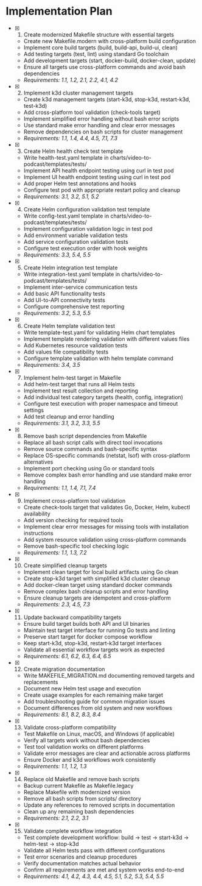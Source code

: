 # Implementation Plan

- [x] 1. Create modernized Makefile structure with essential targets
  - Create new Makefile.modern with cross-platform build configuration
  - Implement core build targets (build, build-api, build-ui, clean)
  - Add testing targets (test, lint) using standard Go toolchain
  - Add development targets (start, docker-build, docker-clean, update)
  - Ensure all targets use cross-platform commands and avoid bash dependencies
  - _Requirements: 1.1, 1.2, 2.1, 2.2, 4.1, 4.2_

- [x] 2. Implement k3d cluster management targets
  - Create k3d management targets (start-k3d, stop-k3d, restart-k3d, test-k3d)
  - Add cross-platform tool validation (check-tools target)
  - Implement simplified error handling without bash error scripts
  - Use standard make error handling and clear error messages
  - Remove dependencies on bash scripts for cluster management
  - _Requirements: 1.1, 1.4, 4.4, 4.5, 7.1, 7.3_

- [x] 3. Create Helm health check test template
  - Write health-test.yaml template in charts/video-to-podcast/templates/tests/
  - Implement API health endpoint testing using curl in test pod
  - Implement UI health endpoint testing using curl in test pod
  - Add proper Helm test annotations and hooks
  - Configure test pod with appropriate restart policy and cleanup
  - _Requirements: 3.1, 3.2, 5.1, 5.2_

- [x] 4. Create Helm configuration validation test template
  - Write config-test.yaml template in charts/video-to-podcast/templates/tests/
  - Implement configuration validation logic in test pod
  - Add environment variable validation tests
  - Add service configuration validation tests
  - Configure test execution order with hook weights
  - _Requirements: 3.3, 5.4, 5.5_

- [x] 5. Create Helm integration test template
  - Write integration-test.yaml template in charts/video-to-podcast/templates/tests/
  - Implement inter-service communication tests
  - Add basic API functionality tests
  - Add UI-to-API connectivity tests
  - Configure comprehensive test reporting
  - _Requirements: 3.2, 5.3, 5.5_

- [x] 6. Create Helm template validation test
  - Write template-test.yaml for validating Helm chart templates
  - Implement template rendering validation with different values files
  - Add Kubernetes resource validation tests
  - Add values file compatibility tests
  - Configure template validation with helm template command
  - _Requirements: 3.4, 3.5_

- [x] 7. Implement helm-test target in Makefile
  - Add helm-test target that runs all Helm tests
  - Implement test result collection and reporting
  - Add individual test category targets (health, config, integration)
  - Configure test execution with proper namespace and timeout settings
  - Add test cleanup and error handling
  - _Requirements: 3.1, 3.2, 3.3, 5.5_

- [x] 8. Remove bash script dependencies from Makefile
  - Replace all bash script calls with direct tool invocations
  - Remove source commands and bash-specific syntax
  - Replace OS-specific commands (netstat, lsof) with cross-platform alternatives
  - Implement port checking using Go or standard tools
  - Remove complex bash error handling and use standard make error handling
  - _Requirements: 1.1, 1.4, 7.1, 7.4_

- [x] 9. Implement cross-platform tool validation
  - Create check-tools target that validates Go, Docker, Helm, kubectl availability
  - Add version checking for required tools
  - Implement clear error messages for missing tools with installation instructions
  - Add system resource validation using cross-platform commands
  - Remove bash-specific tool checking logic
  - _Requirements: 1.1, 1.3, 7.2_

- [x] 10. Create simplified cleanup targets
  - Implement clean target for local build artifacts using Go clean
  - Create stop-k3d target with simplified k3d cluster cleanup
  - Add docker-clean target using standard docker commands
  - Remove complex bash cleanup scripts and error handling
  - Ensure cleanup targets are idempotent and cross-platform
  - _Requirements: 2.3, 4.5, 7.3_

- [x] 11. Update backward compatibility targets
  - Ensure build target builds both API and UI binaries
  - Maintain test target interface for running Go tests and linting
  - Preserve start target for docker compose workflow
  - Keep start-k3d, stop-k3d, restart-k3d target interfaces
  - Validate all essential workflow targets work as expected
  - _Requirements: 6.1, 6.2, 6.3, 6.4, 6.5_

- [x] 12. Create migration documentation
  - Write MAKEFILE_MIGRATION.md documenting removed targets and replacements
  - Document new Helm test usage and execution
  - Create usage examples for each remaining make target
  - Add troubleshooting guide for common migration issues
  - Document differences from old system and new workflows
  - _Requirements: 8.1, 8.2, 8.3, 8.4_

- [x] 13. Validate cross-platform compatibility
  - Test Makefile on Linux, macOS, and Windows (if applicable)
  - Verify all targets work without bash dependencies
  - Test tool validation works on different platforms
  - Validate error messages are clear and actionable across platforms
  - Ensure Docker and k3d workflows work consistently
  - _Requirements: 1.1, 1.2, 1.3_

- [x] 14. Replace old Makefile and remove bash scripts
  - Backup current Makefile as Makefile.legacy
  - Replace Makefile with modernized version
  - Remove all bash scripts from scripts/ directory
  - Update any references to removed scripts in documentation
  - Clean up any remaining bash dependencies
  - _Requirements: 2.1, 2.2, 3.1_

- [x] 15. Validate complete workflow integration
  - Test complete development workflow: build -> test -> start-k3d -> helm-test -> stop-k3d
  - Validate all Helm tests pass with different configurations
  - Test error scenarios and cleanup procedures
  - Verify documentation matches actual behavior
  - Confirm all requirements are met and system works end-to-end
  - _Requirements: 4.1, 4.2, 4.3, 4.4, 4.5, 5.1, 5.2, 5.3, 5.4, 5.5_